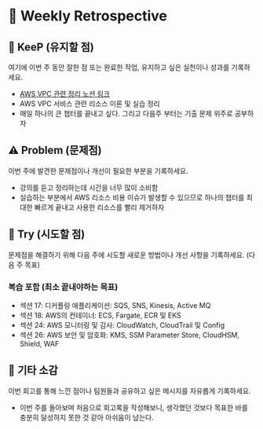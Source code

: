 # 📅 Weekly Retrospective

## 🌟 KeeP (유지할 점)
여기에 이번 주 동안 잘한 점 또는 완료한 작업, 유지하고 싶은 실천이나 성과를 기록하세요. 
- [AWS VPC 관련 정리 노션 링크](https://internal-crayfish-09b.notion.site/VPC-Virtual-Private-Cloud-2333a19e2d354bba943ba2b19c680529?pvs=4)
- AWS VPC 서비스 관련 리소스 이론 및 실습 정리
- 매일 하나의 큰 챕터를 끝내고 싶다. 그리고 다음주 부터는 기출 문제 위주로 공부하자

## ⚠️ Problem (문제점)
이번 주에 발견한 문제점이나 개선이 필요한 부분을 기록하세요.

- 강의를 듣고 정리하는데 시간을 너무 많이 소비함
- 실습하는 부분에서 AWS 리소스 비용 이슈가 발생할 수 있으므로 하나의 챕터를 최대한 빠르게 끝내고 사용한 리소스를 빨리 제거하자

## 🚀 Try (시도할 점)
문제점을 해결하기 위해 다음 주에 시도할 새로운 방법이나 개선 사항을 기록하세요. (다음 주 목표)

### 복습 포함 (최소 끝내야하는 목표)
- 섹션 17: 디커플링 애플리케이션: SQS, SNS, Kinesis, Active MQ
- 섹션 18: AWS의 컨테이너: ECS, Fargate, ECR 및 EKS
- 섹션 24: AWS 모니터링 및 감사: CloudWatch, CloudTrail 및 Config
- 섹션 26: AWS 보안 및 암호화: KMS, SSM Parameter Store, CloudHSM, Shield, WAF



## 💬 기타 소감
이번 회고를 통해 느낀 점이나 팀원들과 공유하고 싶은 메시지를 자유롭게 기록하세요.

- 이번 주를 돌아보며 처음으로 회고록을 작성해보니, 생각했던 것보다 목표한 바를 충분히 달성하지 못한 것 같아 아쉬움이 남는다.
